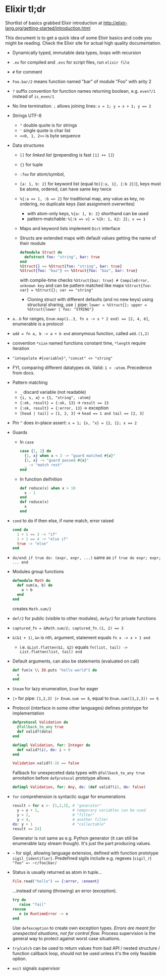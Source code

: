 Elixir tl;dr
============

Shortlist of basics grabbed Elixir introduction at http://elixir-lang.org/getting-started/introduction.html

This document is to get a quick idea of some Elixir basics and code you might
be reading. Check the Elixir site for actual high quality documentation.


 - Dynamically typed, immutable data types, loops with recursion
 - `.ex` for compiled and `.exs` for script files, run `elixir file`
 - `#` for comment
 - `Foo.bar/2` means function named "bar" of module "Foo" with arity 2
 - `?` suffix convention for function names returning boolean, e.g. `even?/1`
   instead of `is_even/1`
 - No line termination. `;` allows joining lines: `x = 1; y = x + 1; y == 2`
 - Strings UTF-8
   - `"` double quote is for strings
   - `'` single quote is char list
   - `<<0, 1, 2>>` is byte sequence
 - Data structures
   - `[]` for _linked list_ (prepending is fast `[1] ++ []`)
   - `{}` for tuple
   - `:foo` for atom/symbol,
   - `[a: 1, b: 2]` for keyword list (equal to`[{:a, 1}, {:b 2}]`), keys must
     be atoms, ordered, can have same key twice
   - `%{:a => 1, :b => 2}` for traditional map, any value as key, no ordering,
     no duplicate keys (last assignment overwrites)
     - with atom-only keys, `%{a: 1, b: 2}` shorthand can be used
     - pattern-matchable: `%{:k => v} = %{k: 1, k2: 2}; v == 1`
   - Maps and keyword lists implement `Dict` interface
   - Structs are extended maps with default values getting the name of their
     module

     ```elixir
     defmodule Struct do
       defstruct foo: "string", bar: true
     end
     %Struct{} == %Struct{foo: "string", bar: true}
     %Struct{foo: "baz"} == %Struct{foo: "baz", bar: true}
     ```

     with compile-time checks `%Struct{baz: true} # CompileError, unknown key`
     and can be pattern matched like maps `%Struct{foo: var} = %Struct{}; var
     == "string"`
     - Cloning struct with different defaults (and no new keys) using
       structural sharing, use `|` pipe: `lower = %Struct{}; upper =
       %Struct{lower | foo: "STRING"}`
 - `a..b` for ranges, `Enum.map(1..3, fn x -> x * 2 end) == [2, 4, 6]`,
   enumerable is a protocol
 - `add = fn a, b -> a + b end` anonymous function, called `add.(1,2)`
 - convention `*size` named functions constant time, `*length` require
   iteration
 - `"intepolate #{variable}"`, `"concat" <> "string"`
 - FYI, comparing different datatypes ok. Valid: `1 < :atom`. Precedence from
   docs.
 - Pattern matching
   - `_` discard variable (not readable)
   - `{i, s, a} = {1, "string", :atom}`
   - `{:ok, result} = {:ok, 13}` -> `result == 13`
   - `{:ok, result} = {:error, 13}` -> exception
   - `[head | tail] = [1, 2, 3]` -> `head == 1 and tail == [2, 3]`
 - Pin `^` does in-place assert: `x = 1; {x, ^x} = {2, 1}; x == 2`
 - Guards
   - In `case`

     ```elixir
     case {1, 2} do
       {1, x} when x < 3 -> "guard matched #{x}"
       {1, x} -> "guard passed #{x}"
       _ -> "match rest"
     end
     ```

   - In function deifnition

     ```elixir
     def reduce(x) when x > 10
       x - 1
     end
     def reduce(x)
       x
     end
     ```

 - `cond` to do if then else, if none match, error raised

   ```elixir
   cond do
     1 + 1 == 3 -> "if"
     1 + 1 == 4 -> "else if"
     true -> "else"
   end
   ```

 - `do/end`: `if true do: (expr, expr, ...)` same as `if true do expr; expr; ... end`
 - Modules group functions

   ```elixir
   defmodule Math do
     def sum(a, b) do
       a + b
     end
   end
   ```

   creates `Math.sum/2`
 - `def/2` for public (visible to other modules), `defp/2` for private
   functions
 - `captured_fn = &Math.sum/2; captured_fn.(1, 2) == 3`
 - `&(&1 + 1)`, `&n` is nth, argument, statement equals `fn x -> x + 1 end`
   - i.e. `&List.flatten(&1, &2)` equals `fn(list, tail) -> List.flatten(list, tail) end`
 - Default arguments, can also be statements (evaluated on call)

   ```elixir
   def fun(x \\ IO.puts "hello world") do
     x
   end
   ```

 - `Steam` for lazy enumeration, `Enum` for eager
 - `|>` for pipe: `[1,2,3] |> Enum.sum == 6`, equal to `Enum.sum([1,2,3]) == 6`
 - Protocol (interface in some other languages) defines prototype for
   implementation

   ```elixir
   defprotocol Validation do
     @fallback_to_any true
     def valid?(data)
   end

   defimpl Validation, for: Integer do
     def valid?(i), do: i > 0
   end

   Validation.valid?(-3) == false
   ```

   Fallback for unexpeceted data types with `@fallback_to_any true` annotation
   before `defprotocol` prototype allows.

   ```elixir
   defimpl Validation, for: Any, do: (def valid?(i), do: false)
   ```

 - `for` comprehension is syntactic sugar for enumerations

   ```elixir
   result = for x <- [1,2,3], # "generator"
     y = x + 1,               # temporary variables can be used
     y > 2,                   # "filter"
     y < 4,                   # another filter
   do: y + 1                  # "collectable"
   result == [4]
   ```

   Generator is not same as e.g. Python generator (it can still be enumerable
   lazy stream though). It's just the part producing values.
 - `~` for sigil, allowing language extensios, defined with function prototype
   `sigil_{identifier}`. Predefined sigils include e.g. regexes (`sigil_r`)
   `"foo" =~ ~r/foo|bar/`
 - Status is usually returned as atom in tuple...

   ```elixir
   File.read("hello") == {:error, :enoent}
   ```

   ...instead of raising (throwing) an error (exception).

   ```elixir
   try do
      raise "fail"
   rescue
      e in RuntimeError -> e
   end
   ```

   Use `defexception` to create own exception types. *Errors are meant for
   unexpected situations, not for control flow*. Process supervision is the
   general way to protect against worst case situations.
 - `try`/`catch` can be used to return values from bad API / nested structure
   / function callback loop, should not be used unless it's the only feasible
   option.
 - `exit` signals supervisor
